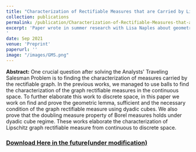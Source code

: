 ```yaml
---
title: "Characterization of Rectifiable Measures that are Carried by Lipschitz Curves"
collection: publications
permalink: /publication/Characterization-of-Rectifiable-Measures-that-are-Carried-by-Lipschitz-Curves
excerpt: 'Paper wrote in summer research with Lisa Naples about geometric measure theory.
'
date: Sep 2021
venue: 'Preprint'
paperurl: ''
image: "/images/GMS.png"
---
```

**Abstract:** One crucial question after solving the Analysts' Traveling Salesman Problem is to finding the characterization of measures carried by the rectifiable graph. In the previous works, we managed to use balls to find the characterization of the graph rectifiable measures in the continuous space. To further elaborate this work to discrete space, in this paper we work on find and prove the geometric lemma, sufficient and the necessary condition of the graph rectifiable measure using dyadic cubes. We also prove that the doubling measure property of Borel measures holds under dyadic cube regime. These works elaborate the characterization of Lipschitz graph rectifiable measure from continuous to discrete space. 

### [Download Here in the future(under modification)]()

<!-- <embed src="/files/Automated-Scoring-System-of-HER2-in-Pathological-Images-under-the-Microscope.pdf" height="100%" width="100%"> -->

<!-- **Cite:** Zhang, Z.C. (2018) Design and  Optimization  of  Comb  Drive  Accelerator for High Frequency Oscillation. Modern Mechanical Engineering, 8, 1-10. https://doi.org/10.4236/mme.2018.81001   -->

<!-- **Received**: November 

**Accepted**: 

**Published**: -->



<br><br><br><br><br>

<script src="https://utteranc.es/client.js"
        repo="zcczhang/zcczhang.github.io"
        issue-term="pathname"
        theme="github-light"
        crossorigin="anonymous"
        async>
</script>